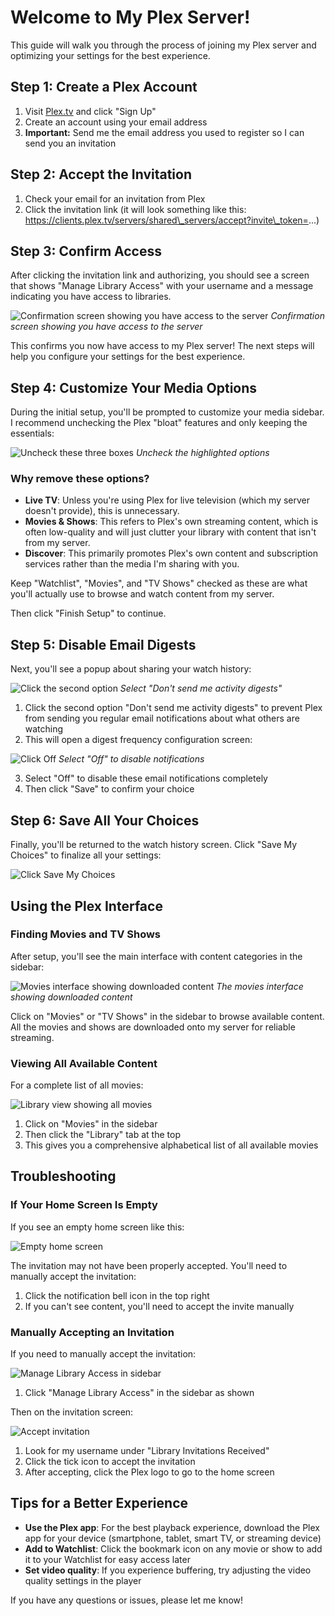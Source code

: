 # Welcome to My Plex Server!

This guide will walk you through the process of joining my Plex server and
optimizing your settings for the best experience.

## Step 1: Create a Plex Account

1. Visit [Plex.tv](https://www.plex.tv/) and click "Sign Up"
2. Create an account using your email address
3. **Important:** Send me the email address you used to register so I can send
   you an invitation

## Step 2: Accept the Invitation

1. Check your email for an invitation from Plex
2. Click the invitation link (it will look something like this:
   https://clients.plex.tv/servers/shared\_servers/accept?invite\_token=...)

## Step 3: Confirm Access

After clicking the invitation link and authorizing, you should see a screen that
shows "Manage Library Access" with your username and a message indicating you
have access to libraries.

![Confirmation screen showing you have access to the server](./images/1.png)
_Confirmation screen showing you have access to the server_

This confirms you now have access to my Plex server\! The next steps will help
you configure your settings for the best experience.

## Step 4: Customize Your Media Options

During the initial setup, you'll be prompted to customize your media sidebar. I
recommend unchecking the Plex "bloat" features and only keeping the essentials:

![Uncheck these three boxes](./images/2.png) _Uncheck the highlighted options_

### Why remove these options?

- **Live TV**: Unless you're using Plex for live television (which my server
  doesn't provide), this is unnecessary.
- **Movies & Shows**: This refers to Plex's own streaming content, which is
  often low-quality and will just clutter your library with content that isn't
  from my server.
- **Discover**: This primarily promotes Plex's own content and subscription
  services rather than the media I'm sharing with you.

Keep "Watchlist", "Movies", and "TV Shows" checked as these are what you'll
actually use to browse and watch content from my server.

Then click "Finish Setup" to continue.

## Step 5: Disable Email Digests

Next, you'll see a popup about sharing your watch history:

![Click the second option](./images/3.jpeg) _Select "Don't send me activity
digests"_

1. Click the second option "Don't send me activity digests" to prevent Plex from
   sending you regular email notifications about what others are watching
2. This will open a digest frequency configuration screen:

![Click Off](./images/4.png) _Select "Off" to disable notifications_

3. Select "Off" to disable these email notifications completely
4. Then click "Save" to confirm your choice

## Step 6: Save All Your Choices

Finally, you'll be returned to the watch history screen. Click "Save My Choices"
to finalize all your settings:

![Click Save My Choices](./images/5.jpeg)

## Using the Plex Interface

### Finding Movies and TV Shows

After setup, you'll see the main interface with content categories in the
sidebar:

![Movies interface showing downloaded content](./images/6.png) _The movies
interface showing downloaded content_

Click on "Movies" or "TV Shows" in the sidebar to browse available content. All
the movies and shows are downloaded onto my server for reliable streaming.

### Viewing All Available Content

For a complete list of all movies:

![Library view showing all movies](./images/7.png)

1. Click on "Movies" in the sidebar
2. Then click the "Library" tab at the top
3. This gives you a comprehensive alphabetical list of all available movies

## Troubleshooting

### If Your Home Screen Is Empty

If you see an empty home screen like this:

![Empty home screen](./images/8.png)

The invitation may not have been properly accepted. You'll need to manually
accept the invitation:

1. Click the notification bell icon in the top right
2. If you can't see content, you'll need to accept the invite manually

### Manually Accepting an Invitation

If you need to manually accept the invitation:

![Manage Library Access in sidebar](./images/9.png)

1. Click "Manage Library Access" in the sidebar as shown

Then on the invitation screen:

![Accept invitation](./images/10.png)

1. Look for my username under "Library Invitations Received"
2. Click the tick icon to accept the invitation
3. After accepting, click the Plex logo to go to the home screen

## Tips for a Better Experience

- **Use the Plex app**: For the best playback experience, download the Plex app
  for your device (smartphone, tablet, smart TV, or streaming device)
- **Add to Watchlist**: Click the bookmark icon on any movie or show to add it
  to your Watchlist for easy access later
- **Set video quality**: If you experience buffering, try adjusting the video
  quality settings in the player

If you have any questions or issues, please let me know\!

